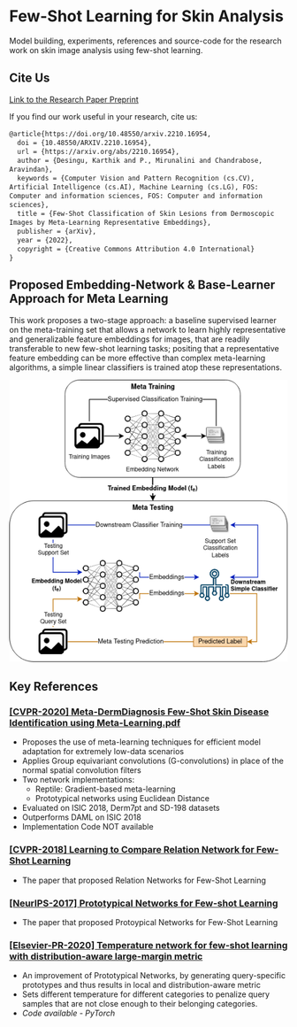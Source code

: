#  Few-Shot Learning for Skin Analysis

Model building, experiments, references and source-code for the research work on skin image analysis using few-shot learning. 

## Cite Us

[Link to the Research Paper Preprint](https://arxiv.org/abs/2210.16954)

If you find our work useful in your research, cite us:

```
@article{https://doi.org/10.48550/arxiv.2210.16954,
  doi = {10.48550/ARXIV.2210.16954},  
  url = {https://arxiv.org/abs/2210.16954},  
  author = {Desingu, Karthik and P., Mirunalini and Chandrabose, Aravindan},  
  keywords = {Computer Vision and Pattern Recognition (cs.CV), Artificial Intelligence (cs.AI), Machine Learning (cs.LG), FOS: Computer and information sciences, FOS: Computer and information sciences},  
  title = {Few-Shot Classification of Skin Lesions from Dermoscopic Images by Meta-Learning Representative Embeddings},  
  publisher = {arXiv},  
  year = {2022},  
  copyright = {Creative Commons Attribution 4.0 International}
}
```

## Proposed Embedding-Network & Base-Learner Approach for Meta Learning

This work proposes a two-stage approach: a baseline supervised learner on the meta-training set that allows a network to learn highly representative and generalizable feature embeddings for images, that are readily transferable to new few-shot learning tasks; positing that a representative feature embedding can be more effective than complex meta-learning algorithms, a simple linear classifiers is trained atop these representations.

![flow-diagram](./assets/figures/embedding-metalearning-flow.png)

## Key References

### [[CVPR-2020] Meta-DermDiagnosis Few-Shot Skin Disease Identification using Meta-Learning.pdf](./Literature/%5BCVPR-2020%5D%20Meta-DermDiagnosis%20Few-Shot%20Skin%20Disease%20Identification%20using%20Meta-Learning.pdf)

- Proposes the use of meta-learning techniques for efficient model adaptation for extremely low-data scenarios
- Applies Group equivariant convolutions (G-convolutions) in place of the normal spatial convolution filters
- Two network implementations: 
    - Reptile: Gradient-based meta-learning
    - Prototypical networks using Euclidean Distance
- Evaluated on ISIC 2018, Derm7pt and SD-198 datasets
- Outperforms DAML on ISIC 2018
- Implementation Code NOT available

### [[CVPR-2018] Learning to Compare Relation Network for Few-Shot Learning](./Literature/%5BCVPR-2018%5D%20Learning%20to%20Compare%20Relation%20Network%20for%20Few-Shot%20Learning.pdf)

- The paper that proposed Relation Networks for Few-Shot Learning

### [[NeurIPS-2017] Prototypical Networks for Few-shot Learning](./Literature/%5BNeurIPS-2017%5D%20Prototypical%20Networks%20for%20Few-shot%20Learning.pdf)

- The paper that proposed Protoypical Networks for Few-Shot Learning

### [[Elsevier-PR-2020] Temperature network for few-shot learning with distribution-aware large-margin metric](./Literature/%5BElsevier-PR-2020%5D%20Temperature%20network%20for%20few-shot%20learning%20with%20distribution-aware.pdf)

- An improvement of Prototypical Networks, by generating query-specific prototypes and thus results in local
and distribution-aware metric 
- Sets different temperature for different categories to penalize query samples that are not close enough to their belonging categories.
- *Code available - PyTorch*

